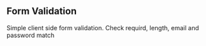 ## Form Validation

Simple client side form validation. Check requird, length, email and password match
